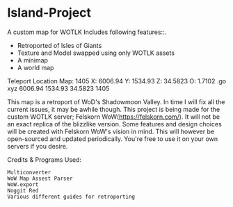 # Island-Project
 A custom map for WOTLK
Includes following features::.
- Retroported of Isles of Giants
- Texture and Model swapped using only WOTLK assets
- A minimap
- A world map

Teleport Location
Map: 1405
X: 6006.94
Y: 1534.93
Z: 34.5823
O: 1.7102
.go xyz 6006.94 1534.93 34.5823	1405

This map is a retroport of WoD's Shadowmoon Valley. In time I will fix all the current issues, it may be awhile though. This project is being made for the custom WOTLK server; Felskorn WoW(https://felskorn.com/). It will not be an exact replica of the blizzlike version. Some features and design choices will be created with Felskorn WoW's vision in mind. This will however be open-sourced and updated periodically. You're free to use it on your own servers if you desire.

Credits & Programs Used:

    Multiconverter
    WoW Map Assest Parser
    WoW.export
    Noggit Red
    Various different guides for retroporting

